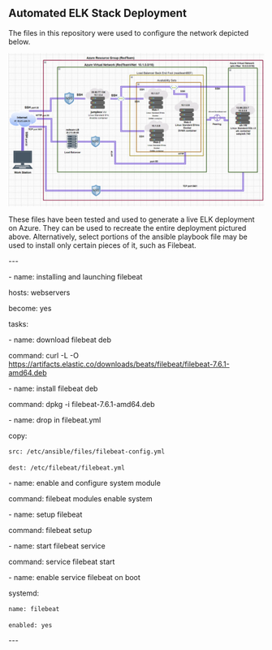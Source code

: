 ## Automated ELK Stack Deployment
The files in this repository were used to configure the network depicted below.

![diagram](Diagrams/Cloud_Diagram.png.png?raw=true)


These files have been tested and used to generate a live ELK deployment on Azure. They can be used to recreate the entire deployment pictured above. Alternatively, select portions of the ansible playbook file may be used to install only certain pieces of it, such as Filebeat.

\---

\- name: installing and launching filebeat

  hosts: webservers
  
  become: yes
  
  tasks:
  
\- name: download filebeat deb

  command: curl -L -O https://artifacts.elastic.co/downloads/beats/filebeat/filebeat-7.6.1-amd64.deb 
  
\- name: install filebeat deb

  command: dpkg -i filebeat-7.6.1-amd64.deb

\- name: drop in filebeat.yml 

  copy:
  
    src: /etc/ansible/files/filebeat-config.yml
    
    dest: /etc/filebeat/filebeat.yml
    
\- name: enable and configure system module

  command: filebeat modules enable system
  
\- name: setup filebeat

  command: filebeat setup
  
\- name: start filebeat service

  command: service filebeat start
  
\- name: enable service filebeat on boot

  systemd:
  
    name: filebeat
    
    enabled: yes
    
\---
